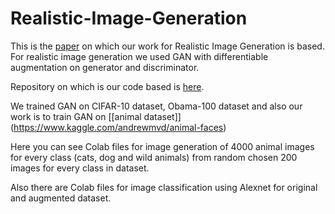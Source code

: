 # Realistic-Image-Generation

This is the [paper](https://arxiv.org/pdf/2006.10738.pdf) on which our work for Realistic Image Generation is based.
For realistic image generation we used GAN with differentiable augmentation on generator and discriminator.

Repository on which is our code based is [here](https://github.com/mit-han-lab/data-efficient-gans).

We trained GAN on CIFAR-10 dataset, Obama-100 dataset and also our work is to train GAN on [[animal dataset]] (https://www.kaggle.com/andrewmvd/animal-faces)

Here you can see Colab files for image generation of 4000 animal images for every class (cats, dog and wild animals) from random chosen 200 images for every class in dataset.

Also there are Colab files for image classification using Alexnet for original and augmented dataset.
